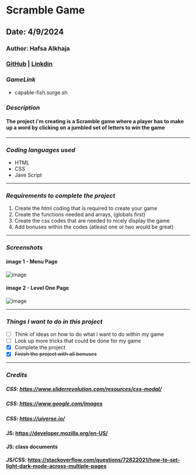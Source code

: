 # Scramble Game

## Date: 4/9/2024

### Author: Hafsa Alkhaja

### [GitHub](https://github.com/HafsaAlkhaja) | [Linkdin](https://www.linkedin.com/in/hafsa-alkhaja-8b70652b4)

### **_GameLink_**
 - capable-fish.surge.sh

### **_Description_**

#### The project i'm creating is a Scramble game where a player has to make up a word by clicking on a jumbled set of letters to win the game

---

### **_Coding languages used_**

- HTML
- CSS
- Jave Script

---

### **_Requirements to complete the project_**

1. Create the html coding that is required to create your game
2. Create the functions needed and arrays, (globals first)
3. Create the css codes that are needed to nicely display the game
4. Add bonuses within the codes (atleast one or two would be great)

---

### **_Screenshots_**

#### image 1 - Menu Page

![image](https://github.com/user-attachments/assets/0d81905c-99ad-4643-a8f7-6dfb49024662)


#### image 2 - Level One Page

![image](https://github.com/user-attachments/assets/60722b3e-d67b-4cff-af58-212daee05737)

---

### **_Things I want to do in this project_**

- [ ] Think of ideas on how to do what i want to do within my game
- [ ] Look up more tricks that could be done for my game
- [x] Complete the project
- [x] ~~Finish the project with all bonuses~~

---

### **_Credits_**

##### CSS: https://www.sliderrevolution.com/resources/css-modal/
##### CSS: https://www.google.com/images
##### CSS: https://uiverse.io/

#### JS: https://developer.mozilla.org/en-US/
#### JS: class documents
#### JS/CSS: https://stackoverflow.com/questions/72822021/how-to-set-light-dark-mode-across-multiple-pages




<!--The end -->
